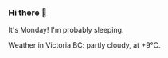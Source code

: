 ### Hi there :wave:

It's Monday! I'm probably sleeping.

Weather in Victoria BC: partly cloudy, at +9°C.
